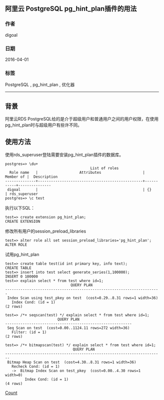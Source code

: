 ## 阿里云 PostgreSQL pg_hint_plan插件的用法    
                                                                                              
### 作者                                                                                             
digoal                                                                                              
                                                                                              
### 日期                                                                                            
2016-04-01      
                                                                                              
### 标签                                                                                            
PostgreSQL , pg_hint_plan , 优化器                        
                                
----                                                                                            
                                    
## 背景     
阿里云RDS PostgreSQL给的是介于超级用户和普通用户之间的用户权限，在使用pg_hint_plan时与超级用户有些许不同。  
  
## 使用方法  
使用rds_superuser登陆需要安装pg_hint_plan插件的数据库。    
  
```  
postgres=> \du+  
                                       List of roles  
  Role name   |                   Attributes                   | Member of |  Description    
--------------+------------------------------------------------+-----------+---------------  
 digoal       |                                                | {}        | rds_superuser  
postgres=> \c test  
```  
  
执行以下SQL：    
  
```  
test=> create extension pg_hint_plan;  
CREATE EXTENSION  
```  
  
修改所有用户的session_preload_libraries  
  
```  
test=> alter role all set session_preload_libraries='pg_hint_plan';    
ALTER ROLE  
```  
  
试用pg_hint_plan    
  
```  
test=> create table test(id int primary key, info text);  
CREATE TABLE  
test=> insert into test select generate_series(1,100000);  
INSERT 0 100000  
test=> explain select * from test where id=1;  
                              QUERY PLAN                                 
-----------------------------------------------------------------------  
 Index Scan using test_pkey on test  (cost=0.29..8.31 rows=1 width=36)  
   Index Cond: (id = 1)  
(2 rows)  
  
test=> /*+ seqscan(test) */ explain select * from test where id=1;  
                        QUERY PLAN                          
----------------------------------------------------------  
 Seq Scan on test  (cost=0.00..1124.11 rows=272 width=36)  
   Filter: (id = 1)  
(2 rows)  
  
test=> /*+ bitmapscan(test) */ explain select * from test where id=1;  
                               QUERY PLAN                                 
------------------------------------------------------------------------  
 Bitmap Heap Scan on test  (cost=4.30..8.31 rows=1 width=36)  
   Recheck Cond: (id = 1)  
   ->  Bitmap Index Scan on test_pkey  (cost=0.00..4.30 rows=1 width=0)  
         Index Cond: (id = 1)  
(4 rows)  
```  
  
         
         
                                
[Count](http://info.flagcounter.com/h9V1)                                            
                                        
                                 
